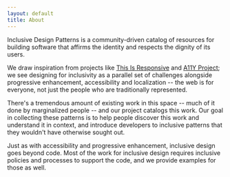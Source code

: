 ```yaml
---
layout: default
title: About
---
```

Inclusive Design Patterns is a community-driven catalog of resources for building software that affirms the identity and respects the dignity of its users.

<!-- TODO: elaborate on this a bit -->

We draw inspiration from projects like [This Is Responsive](https://bradfrost.github.io/this-is-responsive/) and [A11Y Project](http://a11yproject.com/); we see designing for inclusivity as a parallel set of challenges alongside progressive enhancement, accessibility and localization -- the web is for everyone, not just the people who are traditionally represented.

There's a tremendous amount of existing work in this space -- much of it done by marginalized people -- and our project catalogs this work. Our goal in collecting these patterns is to help people discover this work and understand it in context, and introduce developers to inclusive patterns that they wouldn't have otherwise sought out.

<!-- TODO: inclusive design often starts with a single "champion" in a company -->

Just as with accessibility and progressive enhancement, inclusive design goes beyond code. Most of the work for inclusive design requires inclusive policies and processes to support the code, and we provide examples for those as well.
